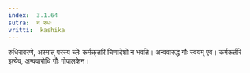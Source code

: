 ```yaml
---
index:  3.1.64
sutra:  न रुधः
vritti:  kashika 
---
```


रुधिरावरणे, अस्मात् परस्य च्लेः कर्मक्र्तरि चिणादेशो न भवति। अन्ववारुद्ध गौः स्वयम् एव। कर्मकर्तरि इत्येव, अन्ववारोधि गौः गोपालकेन।


